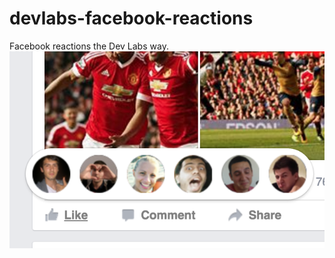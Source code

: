 # devlabs-facebook-reactions
Facebook reactions the Dev Labs way.
![Dev Labs Reactions screenshot](screenshot.png)
